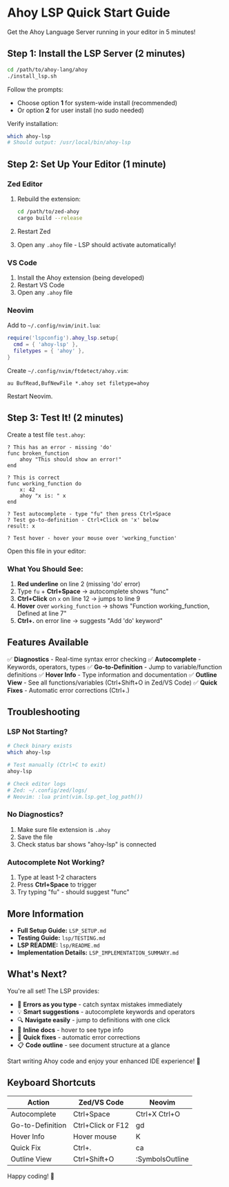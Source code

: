 # Ahoy LSP Quick Start Guide

Get the Ahoy Language Server running in your editor in 5 minutes!

## Step 1: Install the LSP Server (2 minutes)

```bash
cd /path/to/ahoy-lang/ahoy
./install_lsp.sh
```

Follow the prompts:
- Choose option **1** for system-wide install (recommended)
- Or option **2** for user install (no sudo needed)

Verify installation:
```bash
which ahoy-lsp
# Should output: /usr/local/bin/ahoy-lsp
```

## Step 2: Set Up Your Editor (1 minute)

### Zed Editor

1. Rebuild the extension:
   ```bash
   cd /path/to/zed-ahoy
   cargo build --release
   ```

2. Restart Zed

3. Open any `.ahoy` file - LSP should activate automatically!

### VS Code

1. Install the Ahoy extension (being developed)
2. Restart VS Code
3. Open any `.ahoy` file

### Neovim

Add to `~/.config/nvim/init.lua`:

```lua
require('lspconfig').ahoy_lsp.setup{
  cmd = { 'ahoy-lsp' },
  filetypes = { 'ahoy' },
}
```

Create `~/.config/nvim/ftdetect/ahoy.vim`:

```vim
au BufRead,BufNewFile *.ahoy set filetype=ahoy
```

Restart Neovim.

## Step 3: Test It! (2 minutes)

Create a test file `test.ahoy`:

```ahoy
? This has an error - missing 'do'
func broken_function
    ahoy "This should show an error!"
end

? This is correct
func working_function do
    x: 42
    ahoy "x is: " x
end

? Test autocomplete - type "fu" then press Ctrl+Space
? Test go-to-definition - Ctrl+Click on 'x' below
result: x

? Test hover - hover your mouse over 'working_function'
```

Open this file in your editor:

### What You Should See:

1. **Red underline** on line 2 (missing 'do' error)
2. Type `fu` + **Ctrl+Space** → autocomplete shows "func"
3. **Ctrl+Click** on `x` on line 12 → jumps to line 9
4. **Hover** over `working_function` → shows "Function working_function, Defined at line 7"
5. **Ctrl+.** on error line → suggests "Add 'do' keyword"

## Features Available

✅ **Diagnostics** - Real-time syntax error checking
✅ **Autocomplete** - Keywords, operators, types
✅ **Go-to-Definition** - Jump to variable/function definitions
✅ **Hover Info** - Type information and documentation
✅ **Outline View** - See all functions/variables (Ctrl+Shift+O in Zed/VS Code)
✅ **Quick Fixes** - Automatic error corrections (Ctrl+.)

## Troubleshooting

### LSP Not Starting?

```bash
# Check binary exists
which ahoy-lsp

# Test manually (Ctrl+C to exit)
ahoy-lsp

# Check editor logs
# Zed: ~/.config/zed/logs/
# Neovim: :lua print(vim.lsp.get_log_path())
```

### No Diagnostics?

1. Make sure file extension is `.ahoy`
2. Save the file
3. Check status bar shows "ahoy-lsp" is connected

### Autocomplete Not Working?

1. Type at least 1-2 characters
2. Press **Ctrl+Space** to trigger
3. Try typing "fu" - should suggest "func"

## More Information

- **Full Setup Guide:** `LSP_SETUP.md`
- **Testing Guide:** `lsp/TESTING.md`
- **LSP README:** `lsp/README.md`
- **Implementation Details:** `LSP_IMPLEMENTATION_SUMMARY.md`

## What's Next?

You're all set! The LSP provides:

- 🔴 **Errors as you type** - catch syntax mistakes immediately
- 💡 **Smart suggestions** - autocomplete keywords and operators
- 🔍 **Navigate easily** - jump to definitions with one click
- 📖 **Inline docs** - hover to see type info
- 🔧 **Quick fixes** - automatic error corrections
- 📋 **Code outline** - see document structure at a glance

Start writing Ahoy code and enjoy your enhanced IDE experience! 🚢

## Keyboard Shortcuts

| Action | Zed/VS Code | Neovim |
|--------|-------------|--------|
| Autocomplete | Ctrl+Space | Ctrl+X Ctrl+O |
| Go-to-Definition | Ctrl+Click or F12 | gd |
| Hover Info | Hover mouse | K |
| Quick Fix | Ctrl+. | <leader>ca |
| Outline View | Ctrl+Shift+O | :SymbolsOutline |

Happy coding! 🎉